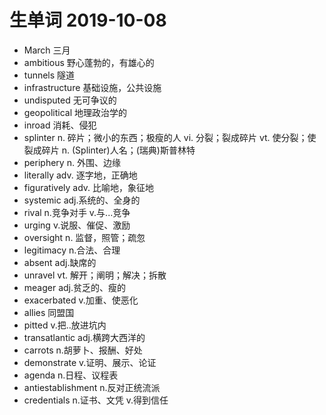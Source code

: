 # 生单词 2019-10-08
- March 三月
- ambitious 野心蓬勃的，有雄心的
- tunnels 隧道
- infrastructure 基础设施，公共设施
- undisputed 无可争议的
- geopolitical 地理政治学的
- inroad 消耗、侵犯
- splinter n. 碎片；微小的东西；极瘦的人 vi. 分裂；裂成碎片 vt. 使分裂；使裂成碎片 n. (Splinter)人名；(瑞典)斯普林特
- periphery n. 外围、边缘
- literally adv. 逐字地，正确地
- figuratively adv. 比喻地，象征地
- systemic adj.系统的、全身的
- rival n.竞争对手 v.与...竞争
- urging v.说服、催促、激励
- oversight n. 监督，照管；疏忽
- legitimacy n.合法、合理
- absent adj.缺席的
- unravel vt. 解开；阐明；解决；拆散
- meager adj.贫乏的、瘦的
- exacerbated v.加重、使恶化
- allies 同盟国
- pitted v.把..放进坑内
- transatlantic adj.横跨大西洋的
- carrots n.胡萝卜、报酬、好处
- demonstrate v.证明、展示、论证
- agenda n.日程、议程表
- antiestablishment n.反对正统流派
- credentials n.证书、文凭 v.得到信任